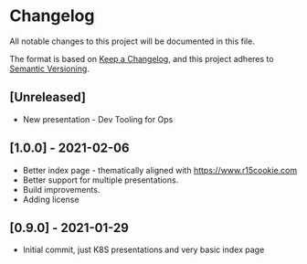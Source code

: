 # Changelog

All notable changes to this project will be documented in this file.

The format is based on [Keep a Changelog](https://keepachangelog.com/en/1.0.0/),
and this project adheres to [Semantic Versioning](https://semver.org/spec/v2.0.0.html).

## [Unreleased]

- New presentation - Dev Tooling for Ops

## [1.0.0] - 2021-02-06

- Better index page - thematically aligned with <https://www.r15cookie.com>
- Better support for multiple presentations.
- Build improvements.
- Adding license

## [0.9.0] - 2021-01-29

- Initial commit, just K8S presentations and very basic index page 